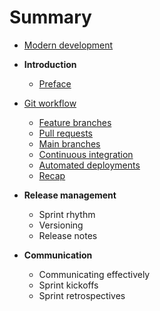 # Summary

* [Modern development](README.md)

* **Introduction**
  * [Preface](#)

* [Git workflow](workflow/README.md)
  - [Feature branches](workflow/feature_branches.md)
  - [Pull requests](workflow/pull_requests.md)
  - [Main branches](workflow/main_branches.md)
  - [Continuous integration](workflow/continuous_integration.md)
  - [Automated deployments](workflow/automated_deployments.md)
  - [Recap](workflow/recap.md)

* **Release management**
  - Sprint rhythm
  - Versioning
  - Release notes

* **Communication**
  - Communicating effectively
  - Sprint kickoffs
  - Sprint retrospectives
